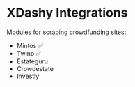 
# XDashy Integrations

Modules for scraping crowdfunding sites:

 - Mintos ✅
 - Twino ✅
 - Estateguru
 - Crowdestate
 - Investly
